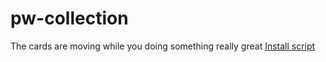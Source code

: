 # pw-collection
The cards are moving while you doing something really great
[Install script](https://github.com/ваш_пользователь/ваш_репозиторий/raw/main/скрипт.user.js)
